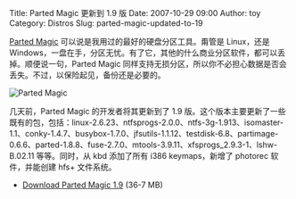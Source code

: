 Title: Parted Magic 更新到 1.9 版
Date: 2007-10-29 09:00
Author: toy
Category: Distros
Slug: parted-magic-updated-to-19

[Parted Magic](http://linuxtoy.org/archives/parted-magic.html)
可以说是我用过的最好的硬盘分区工具。甭管是 Linux，还是
Windows，一盘在手，分区无忧。有了它，其他的什么商业分区软件，都可以丢掉。顺便说一句，Parted
Magic
同样支持无损分区，所以你不必担心数据是否会丢失。不过，以保险起见，备份还是必要的。

![Parted Magic](http://i.linuxtoy.org/i/2007/10/parted-magic.png)

几天前，Parted Magic 的开发者将其更新到了 1.9
版。这个版本主要更新了一些既有的包，包括：linux-2.6.23、ntfsprogs-2.0.0、ntfs-3g-1.913、isomaster-1.1、conky-1.4.7、busybox-1.7.0、jfsutils-1.1.12、testdisk-6.8、partimage-0.6.6、parted-1.8.8、fuse-2.7.0、mtools-3.9.11、xfsprogs\_2.9.3-1、lshw-B.02.11
等等。同时，从 kbd 添加了所有 i386 keymaps，新增了 photorec
软件，并能创建 hfs+ 文件系统。

- [Download Parted Magic 1.9](http://partedmagic.com/downloads.html)
(36-7 MB)
